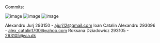 Commits:

![image](https://user-images.githubusercontent.com/58512068/203251465-5e10c585-cf1b-406e-850e-c8d56c39f3d3.png)
![image](https://user-images.githubusercontent.com/58512068/203251492-367ba523-2c81-441e-bfdc-6fd88b02eae1.png)
![image](https://user-images.githubusercontent.com/58512068/203251522-a80beaec-6027-4f04-8c25-6c6119aa96b2.png)

Alexandru Jurj 293150 - ajurj12@gmail.com
Ioan Catalin Alexandru 293096 - alex_catalin1700@yahoo.com
Roksana Dziadowicz 293105 - 293105@via.dk
